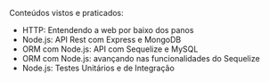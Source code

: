 Conteúdos vistos e praticados: <br>
- HTTP: Entendendo a web por baixo dos panos <br>
- Node.js: API Rest com Express e MongoDB <br>
- ORM com Node.js: API com Sequelize e MySQL <br>
- ORM com Node.js: avançando nas funcionalidades do Sequelize <br>
- Node.js: Testes Unitários e de Integração <br>
